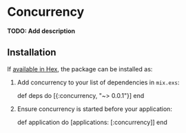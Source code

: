 # Concurrency

**TODO: Add description**

## Installation

If [available in Hex](https://hex.pm/docs/publish), the package can be installed as:

  1. Add concurrency to your list of dependencies in `mix.exs`:

        def deps do
          [{:concurrency, "~> 0.0.1"}]
        end

  2. Ensure concurrency is started before your application:

        def application do
          [applications: [:concurrency]]
        end

